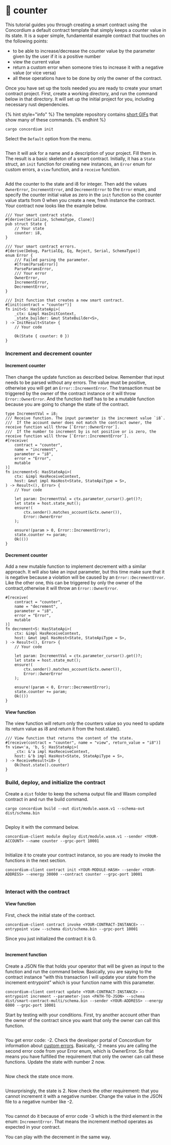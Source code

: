 # 🔢 counter

This tutorial guides you through creating a smart contract using the Concordium a default contract template that simply keeps a counter value in its state. It is a super simple, fundamental example contract that touches on the following points:

* to be able to increase/decrease the counter value by the parameter given by the user if it is a positive number
* view the current value
* return a custom error when someone tries to increase it with a negative value (or vice versa)
* all these operations have to be done by only the owner of the contract.

Once you have set up the tools needed you are ready to create your smart contract project. First, create a working directory, and run the command below in that directory. It will set up the initial project for you, including necessary rust dependencies.

{% hint style="info" %}
The template repository contains [short GIFs](https://github.com/Concordium/concordium-rust-smart-contracts/tree/main/templates) that show many of these commands.
{% endhint %}

```
cargo concordium init
```

Select the `Default` option from the menu.

<figure><img src="https://developer.concordium.software/en/mainnet/_images/select-default.png" alt=""><figcaption></figcaption></figure>

Then it will ask for a name and a description of your project. Fill them in. The result is a basic skeleton of a smart contract. Initially, it has a `State` struct, an `init` function for creating new instances, an `Error` enum for custom errors, a `view` function, and a `receive` function.

<figure><img src="https://developer.concordium.software/en/mainnet/_images/contract.png" alt=""><figcaption></figcaption></figure>

Add the counter to the state and i8 for integer. Then add the values `OwnerError`, `IncrementError`, and `DecrementError` to the `Error` enum, and specify the counter initial value as zero in the `init` function so the counter value starts from 0 when you create a new, fresh instance the contract. Your contract now looks like the example below.

```
/// Your smart contract state.
#[derive(Serialize, SchemaType, Clone)]
pub struct State {
    // Your state
    counter: i8,
}

/// Your smart contract errors.
#[derive(Debug, PartialEq, Eq, Reject, Serial, SchemaType)]
enum Error {
    /// Failed parsing the parameter.
    #[from(ParseError)]
    ParseParamsError,
    /// Your error
    OwnerError,
    IncrementError,
    DecrementError,
}

/// Init function that creates a new smart contract.
#[init(contract = "counter")]
fn init<S: HasStateApi>(
    _ctx: &impl HasInitContext,
    _state_builder: &mut StateBuilder<S>,
) -> InitResult<State> {
    // Your code

    Ok(State { counter: 0 })
}
```

### Increment and decrement counter

#### Increment counter

Then change the update function as described below. Remember that input needs to be parsed without any errors. The value must be positive, otherwise you will get an `Error::IncrementError`. The transaction must be triggered by the owner of the contract instance or it will throw `Error::OwnerError`. And the function itself has to be a mutable function because you are going to change the state of the contract.

```
type IncrementVal = i8;
/// Receive function. The input parameter is the increment value `i8`.
///  If the account owner does not match the contract owner, the receive function will throw [`Error::OwnerError`].
///  If the number to increment by is not positive or is zero, the receive function will throw [`Error::IncrementError`].
#[receive(
    contract = "counter",
    name = "increment",
    parameter = "i8",
    error = "Error",
    mutable
)]
fn increment<S: HasStateApi>(
    ctx: &impl HasReceiveContext,
    host: &mut impl HasHost<State, StateApiType = S>,
) -> Result<(), Error> {
    // Your code

    let param: IncrementVal = ctx.parameter_cursor().get()?;
    let state = host.state_mut();
    ensure!(
        ctx.sender().matches_account(&ctx.owner()),
        Error::OwnerError
    );

    ensure!(param > 0, Error::IncrementError);
    state.counter += param;
    Ok(())
}
```

#### Decrement counter

Add a new mutable function to implement decrement with a similar approach. It will also take an input parameter, but this time make sure that it is negative because a violation will be caused by an `Error::DecrementError`. Like the other one, this can be triggered by only the owner of the contract,otherwise it will throw an `Error::OwnerError`.

```
#[receive(
    contract = "counter",
    name = "decrement",
    parameter = "i8",
    error = "Error",
    mutable
)]
fn decrement<S: HasStateApi>(
    ctx: &impl HasReceiveContext,
    host: &mut impl HasHost<State, StateApiType = S>,
) -> Result<(), Error> {
    // Your code

    let param: IncrementVal = ctx.parameter_cursor().get()?;
    let state = host.state_mut();
    ensure!(
        ctx.sender().matches_account(&ctx.owner()),
        Error::OwnerError
    );

    ensure!(param < 0, Error::DecrementError);
    state.counter += param;
    Ok(())
}
```

#### View function

The view function will return only the counters value so you need to update its return value as i8 and return it from the host.state().

```
/// View function that returns the content of the state.
#[receive(contract = "counter", name = "view", return_value = "i8")]
fn view<'a, 'b, S: HasStateApi>(
    _ctx: &'a impl HasReceiveContext,
    host: &'b impl HasHost<State, StateApiType = S>,
) -> ReceiveResult<i8> {
    Ok(host.state().counter)
}
```

### Build, deploy, and initialize the contract

Create a `dist` folder to keep the schema output file and Wasm compiled contract in and run the build command.

```
cargo concordium build --out dist/module.wasm.v1 --schema-out dist/schema.bin
```

<figure><img src="https://developer.concordium.software/en/mainnet/_images/build.png" alt=""><figcaption></figcaption></figure>

Deploy it with the command below.

```
concordium-client module deploy dist/module.wasm.v1 --sender <YOUR-ACCOUNT> --name counter --grpc-port 10001
```

<figure><img src="https://developer.concordium.software/en/mainnet/_images/deploy.png" alt=""><figcaption></figcaption></figure>

Initialize it to create your contract instance, so you are ready to invoke the functions in the next section.

```
concordium-client contract init <YOUR-MODULE-HASH> --sender <YOUR-ADDRESS> --energy 30000 --contract counter --grpc-port 10001
```

<figure><img src="https://developer.concordium.software/en/mainnet/_images/initialize.png" alt=""><figcaption></figcaption></figure>

### Interact with the contract

#### View function

First, check the initial state of the contract.

```
concordium-client contract invoke <YOUR-CONTRACT-INSTANCE> --entrypoint view --schema dist/schema.bin --grpc-port 10001
```

Since you just initialized the contract it is 0.

<figure><img src="https://developer.concordium.software/en/mainnet/_images/invoke.png" alt=""><figcaption></figcaption></figure>

#### Increment function

Create a JSON file that holds your operator that will be given as input to the function and run the command below. Basically, you are saying to the contract instance “with this transaction I will update your state from the increment entrypoint” which is your function name with this parameter.

```
concordium-client contract update <YOUR-CONTRACT-INSTANCE> --entrypoint increment --parameter-json <PATH-TO-JSON> --schema dist/smart-contract-multi/schema.bin --sender <YOUR-ADDRESS> --energy 6000 --grpc-port 10001
```

Start by testing with your conditions. First, try another account other than the owner of the contract since you want that only the owner can call this function.

<figure><img src="https://developer.concordium.software/en/mainnet/_images/owner-error.png" alt=""><figcaption></figcaption></figure>

You get error code: -2. Check the developer portal of Concordium for information about [custom errors](https://developer.concordium.software/en/mainnet/smart-contracts/guides/custom-errors.html#custom-errors). Basically, -2 means you are calling the second error code from your Error enum, which is OwnerError. So that means you have fulfilled the requirement that only the owner can call these functions. Update the state with number 2 now.

<figure><img src="https://developer.concordium.software/en/mainnet/_images/owner-error-ok.png" alt=""><figcaption></figcaption></figure>

Now check the state once more.

<figure><img src="https://developer.concordium.software/en/mainnet/_images/invoke2.png" alt=""><figcaption></figcaption></figure>

Unsurprisingly, the state is 2. Now check the other requirement: that you cannot increment it with a negative number. Change the value in the JSON file to a negative number like -2.

<figure><img src="https://developer.concordium.software/en/mainnet/_images/increment-neg-error.png" alt=""><figcaption></figcaption></figure>

You cannot do it because of error code -3 which is the third element in the enum: `IncrementError`. That means the increment method operates as expected in your contract.

You can play with the decrement in the same way.

